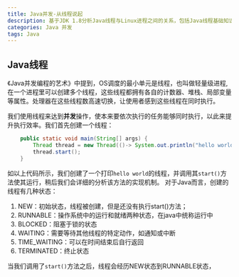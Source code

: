 ```yaml
---
title: Java并发-从线程说起
description: 基于JDK 1.8分析Java线程与Linux进程之间的关系，包括Java线程基础知识、创建过程、线程状态、Linux进程&线程、JVM创建线程过程等内容。
categories: Java 并发
tags: Java
---
```


## Java线程
《Java并发编程的艺术》中提到，OS调度的最小单元是线程，也叫做轻量级进程,在一个进程里可以创建多个线程，这些线程都拥有各自的计数器、堆栈、局部变量等属性。处理器在这些线程数高速切换，让使用者感到这些线程在同时执行。

我们使用线程来达到**并发**操作，使本来要依次执行的任务能够同时执行，以此来提升执行效率。我们首先创建一个线程：
```java
    public static void main(String[] args) {
        Thread thread = new Thread(()-> System.out.println("hello world"));
        thread.start();
    }
```
如以上代码所示，我们创建了一个打印`hello world`的线程，并调用其`start()`方法使其运行，稍后我们会详细的分析该方法的实现机制。
对于Java而言，创建的线程有几种状态：
1. NEW：初始状态，线程被创建，但是还没有执行start()方法；
2. RUNNABLE：操作系统中的运行和就绪两种状态，在java中统称运行中
3. BLOCKED：阻塞于锁的状态
4. WAITING：需要等待其他线程的特定动作，如通知或中断
5. TIME_WAITING：可以在时间结束后自行返回
6. TERMINATED：终止状态

当我们调用了`start()`方法之后，线程会经历NEW状态到RUNNABLE状态，
